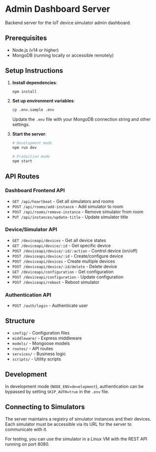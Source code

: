 # Admin Dashboard Server

Backend server for the IoT device simulator admin dashboard.

## Prerequisites

- Node.js (v14 or higher)
- MongoDB (running locally or accessible remotely)

## Setup Instructions

1. **Install dependencies**:
   ```bash
   npm install
   ```

2. **Set up environment variables**:
   ```bash
   cp .env.sample .env
   ```
   
   Update the `.env` file with your MongoDB connection string and other settings.


3. **Start the server**:
   ```bash
   # Development mode
   npm run dev
   
   # Production mode
   npm start
   ```

## API Routes

### Dashboard Frontend API

- `GET /api/heartbeat` - Get all simulators and rooms
- `POST /api/rooms/add-instance` - Add simulator to room
- `POST /api/rooms/remove-instance` - Remove simulator from room
- `PUT /api/instances/update-title` - Update simulator title

### Device/Simulator API

- `GET /deviceapi/devices` - Get all device states
- `GET /deviceapi/device/:id` - Get specific device
- `POST /deviceapi/device/:id/:action` - Control device (on/off)
- `POST /deviceapi/device/:id` - Create/configure device
- `POST /deviceapi/devices` - Create multiple devices
- `POST /deviceapi/device/:id/delete` - Delete device
- `GET /deviceapi/configuration` - Get configuration
- `POST /deviceapi/configuration` - Update configuration
- `POST /deviceapi/reboot` - Reboot simulator

### Authentication API

- `POST /auth/login` - Authenticate user

## Structure

- `config/` - Configuration files
- `middleware/` - Express middleware
- `models/` - Mongoose models
- `routes/` - API routes
- `services/` - Business logic
- `scripts/` - Utility scripts

## Development

In development mode (`NODE_ENV=development`), authentication can be bypassed by setting `SKIP_AUTH=true` in the `.env` file.

## Connecting to Simulators

The server maintains a registry of simulator instances and their devices. Each simulator must be accessible via its URL for the server to communicate with it.

For testing, you can use the simulator in a Linux VM with the REST API running on port 8080.